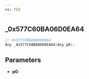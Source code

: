 ```yaml
---
ns: PED
---
```

## _0x577C60BA06D0EA64

```c
// 0x577C60BA06D0EA64
Any _0x577C60BA06D0EA64(Any p0);
```

## Parameters
* **p0**:
